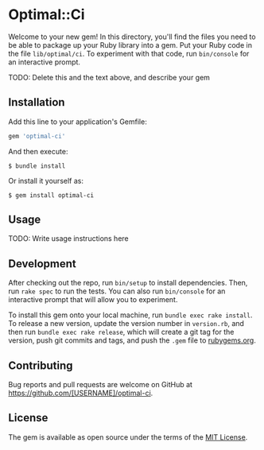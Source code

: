 # Optimal::Ci

Welcome to your new gem! In this directory, you'll find the files you need to be able to package up your Ruby library into a gem. Put your Ruby code in the file `lib/optimal/ci`. To experiment with that code, run `bin/console` for an interactive prompt.

TODO: Delete this and the text above, and describe your gem

## Installation

Add this line to your application's Gemfile:

```ruby
gem 'optimal-ci'
```

And then execute:

    $ bundle install

Or install it yourself as:

    $ gem install optimal-ci

## Usage

TODO: Write usage instructions here

## Development

After checking out the repo, run `bin/setup` to install dependencies. Then, run `rake spec` to run the tests. You can also run `bin/console` for an interactive prompt that will allow you to experiment.

To install this gem onto your local machine, run `bundle exec rake install`. To release a new version, update the version number in `version.rb`, and then run `bundle exec rake release`, which will create a git tag for the version, push git commits and tags, and push the `.gem` file to [rubygems.org](https://rubygems.org).

## Contributing

Bug reports and pull requests are welcome on GitHub at https://github.com/[USERNAME]/optimal-ci.


## License

The gem is available as open source under the terms of the [MIT License](https://opensource.org/licenses/MIT).
